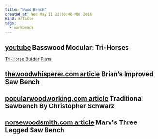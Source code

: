 ```yaml
---
title: "Wood Bench"
created_at: Wed May 11 22:00:46 MDT 2016
kind: article
tags:
  - workbench
---
```


## <a href="https://www.youtube.com/watch?v=kpJcG8J1-bs" target="_blank">youtube</a> Basswood Modular: Tri-Horses

<a href="http://www.basswoodmodular.com/Tri-Horse-Builder-Plans-p/thbp.htm" target="_blank">Tri-Horse Builder Plans</a>


## <a href="http://www.thewoodwhisperer.com/viewer-projects/brians-improved-saw-bench/" target="_blank">thewoodwhisperer.com article</a> Brian’s Improved Saw Bench 


## <a href="http://www.popularwoodworking.com/projects/traditional_sawbench" target="_blank">popularwoodworking.com article</a> Traditional Sawbench By Christopher Schwarz


## <a href="http://norsewoodsmith.com/content/marvs-three-legged-saw-bench" target="_blank">norsewoodsmith.com article</a> Marv's Three Legged Saw Bench


<!--
html boilerplate
<a href="" target="_blank"></a>
<img src="" width="400px">
<ul>
  <li></li>
</ul>
<pre>
</pre>
<pre><code>
</code></pre>
-->
